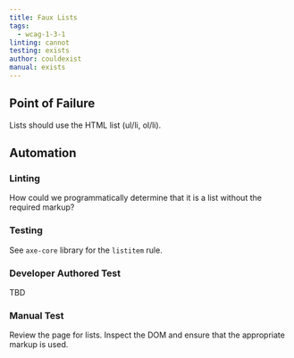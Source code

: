 ```yaml
---
title: Faux Lists
tags: 
  - wcag-1-3-1
linting: cannot
testing: exists
author: couldexist
manual: exists
---
```


## Point of Failure
Lists should use the HTML list (ul/li, ol/li).

## Automation

### Linting
How could we programmatically determine that it is a list without the required markup?

### Testing
See `axe-core` library for the `listitem` rule.

### Developer Authored Test
TBD

### Manual Test
Review the page for lists. Inspect the DOM and ensure that the appropriate markup is used.